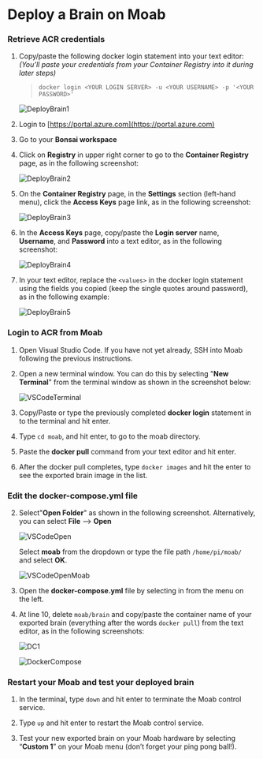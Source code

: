 # Deploy a Brain on Moab

### Retrieve ACR credentials

1. Copy/paste the following docker login statement into your text
editor: *(You’ll paste your credentials from your Container Registry
into it during later steps)*

    > `docker login <YOUR LOGIN SERVER> -u <YOUR USERNAME> -p '<YOUR
    > PASSWORD>' `

    ![DeployBrain1](images/DeployBrain1.png)

2. Login to [https://portal.azure.com](https://portal.azure.com)

3. Go to your **Bonsai workspace**

4. Click on **Registry** in upper right corner to go to the **Container
Registry** page, as in the following screenshot:  

   ![DeployBrain2](images/DeployBrain2.png)

5. On the **Container Registry** page, in the **Settings** section
(left-hand menu), click the **Access Keys** page link, as in the
following screenshot:

   ![DeployBrain3](images/DeployBrain3.png)

6. In the **Access Keys** page, copy/paste the **Login server** name,
**Username**, and **Password** into a text editor, as in the following
screenshot:

   ![DeployBrain4](images/DeployBrain4.png)

7. In your text editor, replace the `<values>` in the docker login
statement using the fields you copied (keep the single quotes around
password), as in the following example:

   ![DeployBrain5](images/DeployBrain5.png)

### Login to ACR from Moab

1. Open Visual Studio Code. If you have not yet already, SSH into Moab
following the previous instructions.

2. Open a new terminal window. You can do this by selecting "**New
Terminal**" from the terminal window as shown in the screenshot below:

    ![VSCodeTerminal](images/VSCodeTerminal.png)

3.	Copy/Paste or type the previously completed **docker login**
statement in to the terminal and hit enter. 

3. Type `cd moab`, and hit enter, to go to the moab directory.

4. Paste the **docker pull** command from your text editor and hit
enter.

5. After the docker pull completes, type `docker images` and hit the
enter to see the exported brain image in the list.

### Edit the docker-compose.yml file

2. Select"**Open Folder**" as shown in the following screenshot.
Alternatively, you can select **File** --> **Open**

    ![VSCodeOpen](images/VSCodeOpen.png)

    Select **moab** from the dropdown or type the file path
    `/home/pi/moab/` and select **OK**.

    ![VSCodeOpenMoab](images/VSCodeOpenMoab.png)

1. Open the **docker-compose.yml** file by selecting in from the menu on
the left.

4. At line 10, delete `moab/brain` and copy/paste the container name of
your exported brain (everything after the words `docker pull`) from the
text editor, as in the following screenshots: 

   ![DC1](images/DC1.png)

    ![DockerCompose](images/DockerCompose.png)


### Restart your Moab and test your deployed brain

1. In the terminal, type `down` and hit enter to terminate the Moab
control service.

2. Type `up` and hit enter to restart the Moab control service.

3. Test your new exported brain on your Moab hardware by selecting
“**Custom 1**” on your Moab menu (don’t forget your ping pong ball!).
